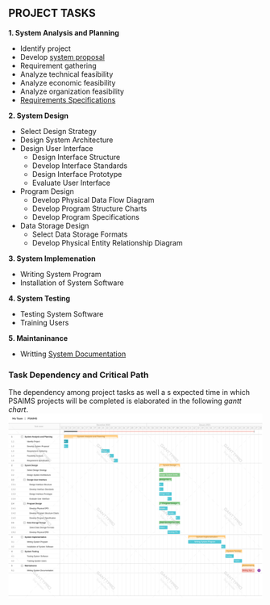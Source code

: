 ## PROJECT TASKS

**1. System Analysis and Planning**
 - Identify project 
 - Develop [system proposal](../proposal.md)
 - Requirement gathering
 - Analyze technical feasibility
 - Analyze economic feasibility
 - Analyze organization feasibility
 - [Requirements Specifications](https://github.com/mrblack360/PSAIMS/wiki/Functional-Requirements)
 
**2. System Design**
 - Select Design Strategy
 - Design System Architecture
 - Design User Interface
   - Design Interface Structure
   - Develop Interface Standards
   - Design Interface Prototype
   - Evaluate User Interface
 - Program Design 
   - Develop Physical Data Flow Diagram
   - Develop Program Structure Charts
   - Develop Program Specifications
 - Data Storage Design
   - Select Data Storage Formats
   - Develop Physical Entity Relationship Diagram
   
**3. System Implemenation**
 - Writing System Program
 - Installation of System Software
 
**4. System Testing**
 - Testing System Software
 - Training Users
 
 **5. Maintaninance**
  - Writting [System Documentation]()
  
### Task Dependency and Critical Path
The dependency among project tasks as well a s expected time in which PSAIMS projects will be completed is elaborated in the following *gantt chart*.
![Gantt Chart](ganttChart.png)
